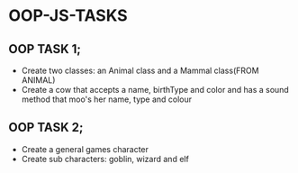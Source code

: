 # OOP-JS-TASKS

<h2>OOP TASK 1;</h2>
<ul>
    <li>Create two classes: an Animal class and a Mammal class(FROM ANIMAL)</li>
    <li>Create a cow that accepts a name, birthType and color and has a sound method that moo's her name, type and colour</li>
</ul>


<h2>OOP TASK 2;</h2>
<ul>
    <li>Create a general games character</li>
    <li>Create sub characters: goblin, wizard and elf</li>
</ul>
